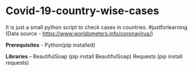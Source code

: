 # Covid-19-country-wise-cases

It is just a small python script to check cases in countries.
#justforlearning
(Data source - https://www.worldometers.info/coronavirus/)

<b>Prerequisites</b> - Python(pip installed)

<b>Libraries -</b> BeautifulSoap (pip install BeautifulSoap) Requests (pip install requests)
